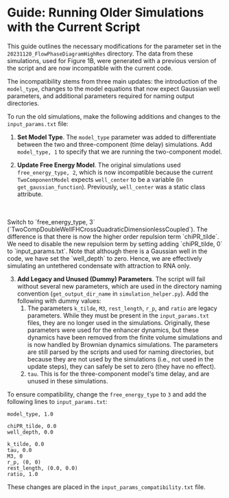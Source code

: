 # Guide: Running Older Simulations with the Current Script

This guide outlines the necessary modifications for the parameter set in the `20231120_FlowPhaseDiagramHighRes` directory.
The data from these simulations, used for Figure 1B, were generated with a previous version of the script and are now incompatible with the current code.

The incompatibility stems from three main updates: the introduction of the `model_type`, changes to the model equations that now expect Gaussian well parameters, and additional parameters required for naming output directories.

To run the old simulations, make the following additions and changes to the `input_params.txt` file:

1. **Set Model Type**. The `model_type` parameter was added to differentiate between the two and three-component (time delay) simulations. Add `model_type, 1` to specify that we are running the two-component model.

2. **Update Free Energy Model**.
The original simulations used `free_energy_type, 2`, which is now incompatible because the current `TwoComponentModel` expects `well_center` to be a variable (in `get_gaussian_function`).
Previously, `well_center` was a static class attribute.
<br>
<br>
Switch to `free_energy_type, 3` (`TwoCompDoubleWellFHCrossQuadraticDimensionlessCoupled`).
The difference is that there is now the higher order repulsion term `chiPR_tilde`.
We need to disable the new repulsion term by setting adding `chiPR_tilde, 0` to `input_params.txt`.
Note that although there is a Gaussian well in the code, we have set the `well_depth` to zero.
Hence, we are effectively simulating an untethered condensate with attraction to RNA only.

3. **Add Legacy and Unused (Dummy) Parameters**. The script will fail without several new parameters, which are used in the directory naming convention (`get_output_dir_name` in `simulation_helper.py`). Add the following with dummy values:
    1. The parameters `k_tilde`, `M3`, `rest_length`, `r_p`, and `ratio` are legacy parameters. While they must be present in the `input_params.txt` files, they are no longer used in the simulations. Originally, these parameters were used for the enhancer dynamics, but these dynamics have been removed from the finite volume simulations and is now handled by Brownian dynamics simulations. The parameters are still parsed by the scripts and used for naming directories, but because they are not used by the simulations (i.e., not used in the update steps), they can safely be set to zero (they have no effect).
    2. `tau`. This is for the three-component model's time delay, and are unused in these simulations.

To ensure compatibility, change the `free_energy_type` to `3` and add the following lines to `input_params.txt`:
```
model_type, 1.0

chiPR_tilde, 0.0
well_depth, 0.0

k_tilde, 0.0
tau, 0.0
M3, 0
r_p, (0, 0)
rest_length, (0.0, 0.0)
ratio, 1.0
```
These changes are placed in the `input_params_compatibility.txt` file.